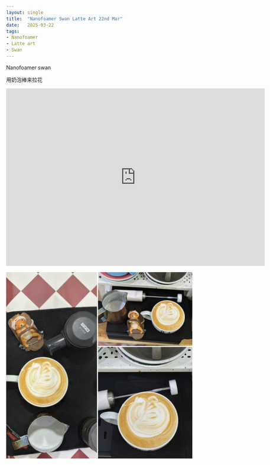 ```yaml
---
layout: single
title:  "Nanofoamer Swan Latte Art 22nd Mar"
date:   2025-03-22
tags:
- Nanofoamer
- Latte art
- Swan
---
```


Nanofoamer swan

用奶泡棒来拉花



<div class="embed-container">
  <iframe
      src="https://www.youtube.com/embed/kSOGXmniJCM"
      width="700"
      height="480"
      frameborder="0"
      allowfullscreen="true">
  </iframe>
</div>


![](/assets/img/2025/03/22/35AD601C-6B84-4374-BCFF-2D8FC1649FA0.JPG)
